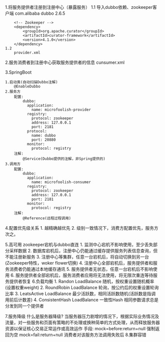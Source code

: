 1.将服务提供者注册到注册中心（暴露服务）
    1.1 导入dubbo依赖、zookeeper客户端
        <!-- Dubbo -->
        <dependency>
            <groupId>com.alibaba</groupId>
            <artifactId>dubbo</artifactId>
            <version>2.6.5</version>
        </dependency>

        <!-- Zookeeper -->
        <dependency>
            <groupId>org.apache.curator</groupId>
            <artifactId>curator-framework</artifactId>
            <version>4.1.0</version>
        </dependency>
    1.2
        provider.xml
2.服务消费者到注册中心获取服务提供者的信息
    cunsumer.xml

3.SpringBoot

    1.启动类(自动扫描Dubbo注解)
        @EnableDubbo
    2.服务方
        配置:
            dubbo:
              application:
                name: microfoolish-provider
              registry:
                protocol: zookeeper
                address: 127.0.0.1
                port: 2181
              protocol:
                name: dubbo
                port: 20880
              monitor:
                protocol: registry
        注解:
            @Service(Dubbo提供的注解，非Spring提供的)
    3.调用方
        配置:
            dubbo:
              application:
                name: microfoolish-consumer
              registry:
                protocol: zookeeper
                address: 127.0.0.1
                port: 2181
              monitor:
                protocol: registry
        注解:
            @Reference(远程过程调用)

4.配置优先级关系
    1. 越精确越优先
    2. 级别一致情况下，消费方配置优先，服务方次之。

5.高可用
    zookeeper宕机与dubbo直连
    1. 监测中心宕机不影响使用，至少丢失部分采样数据
    2. 数据库宕机后，注册中心仍能通过缓存提供服务列表信息查询，但不能注册新服务
    3. 注册中心等集群，任意一台宕机后，将自动切换到另一台(Zookeeper特性，woker flower切换)
    4. 注册中心全部宕机后，服务提供者和服务消费者仍能通过本地缓存通讯
    5. 服务提供者无状态，任意一台宕机后不影响使用
    6. 服务提供者全部宕机后，服务消费者应用将无法使用，将无限次重连等待服务提供者恢复
6.负载均衡
    1. Randon LoadBalance 随机，按权重设置随机概率(设置权重weight)
    2. RoundRobin LoadBalance 轮询，按公约后的权重设置轮询比率
    3. LeatsActive LoadBalance 最少活跃数，相同活跃数随机(活跃数是指调用前后计数差)
    4. ConsistentHash LoadBalance 一致性Hash 相同参数请求总是分发到同一个提供者

7.服务降级
    什么是服务器降级?
        当服务器压力剧增的情况下，根据实际业务情况及流量，对一些服务和页面有策略的不处理或换种简单的方式处理，从而释放服务器资源以保证核心交易正常运作或高效运作
    手段:
        mock=before:return+null 强制返回为空
        mock=fail:return+null 消费者对该服务方法调用失败后
8.集群容错
